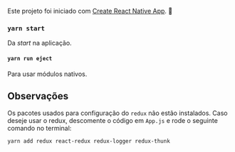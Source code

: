 Este projeto foi iniciado com [Create React Native App](https://github.com/react-community/create-react-native-app). 🚀

### `yarn start`

Da *start* na aplicação.

#### `yarn run eject`

Para usar módulos nativos.

## Observações

Os pacotes usados para configuração do `redux` não estão instalados.
Caso deseje usar o redux, descomente o código em `App.js` e rode o seguinte comando no terminal:

`yarn add redux react-redux redux-logger redux-thunk`
